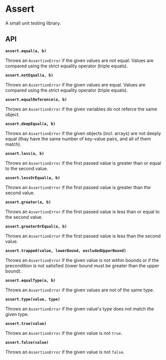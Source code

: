 # Assert

A small unit testing library.

<!-- ### Installation

### Usage -->

## API

**`assert.equal(a, b)`**

Throws an `AssertionError` if the given values are not equal. Values are compared using the strict equality operator (triple equals).

**`assert.notEqual(a, b)`**

Throws an `AssertionError` if the given values are equal. Values are compared using the strict equality operator (triple equals).

**`assert.equalReference(a, b)`**

Throws an `AssertionError` if the given variables do not referce the same object.

**`assert.deepEqual(a, b)`**

Throws an `AssertionError` if the given objects (incl. arrays) are not deeply equal (thay have the same number of key-value pairs, and all of them match).

**`assert.less(a, b)`**

Throws an `AssertionError` if the first passed value is greater than or equal to the second value.

**`assert.lessOrEqual(a, b)`**

Throws an `AssertionError` if the first passed value is greater than the second value.

**`assert.greater(a, b)`**

Throws an `AssertionError` if the first passed value is less than or equal to the second value.

**`assert.greaterOrEqual(a, b)`**

Throws an `AssertionError` if the first passed value is less than the second value.

**`assert.trapped(value, lowerBound, excludedUpperBound)`**

Throws an `AssertionError` if the given value is not within bounds or if the precondition is not satisfied (lower bound must be greater than the upper bound).

**`assert.equalType(a, b)`**

Throws an `AssertionError` if the given values are not of the same type.

**`assert.type(value, type)`**

Throws an `AssertionError` if the given value's type does not match the given type.

**`assert.true(value)`**

Throws an `AssertionError` if the given value is not `true`.

**`assert.false(value)`**

Throws an `AssertionError` if the given value is not `false`.
